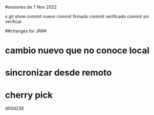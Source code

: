 #sesiones de 7 Nov 2022

s
git show
commit nuevo
commit firmado
commit verificado
commit sin verificar

##changes for JR##

# cambio nuevo que no conoce local
# sincronizar desde remoto

# cherry pick


d00d238